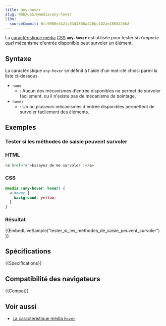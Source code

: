 ```yaml
---
title: any-hover
slug: Web/CSS/@media/any-hover
l10n:
  sourceCommit: 0cc9980e3b21c83d1800a428bc402ae1865326b2
---
```


La [caractéristique média](/fr/docs/Web/CSS/@media#caractéristiques_média) [CSS](/fr/docs/Web/CSS) **`any-hover`** est utilisée pour tester si _n'importe quel_ mécanisme d'entrée disponible peut survoler un élément.

## Syntaxe

La caractéristique `any-hover` se définit à l'aide d'un mot-clé choisi parmi la liste ci-dessous.

- `none`
  - : Aucun des mécanismes d'entrée disponibles ne permet de survoler facilement, ou il n'existe pas de mécanisme de pointage.
- `hover`
  - : Un ou plusieurs mécanismes d'entrée disponibles permettent de survoler facilement des éléments.

## Exemples

### Tester si les méthodes de saisie peuvent survoler

### HTML

```html
<a href="#">Essayez de me survoler !</a>
```

### CSS

```css
@media (any-hover: hover) {
  a:hover {
    background: yellow;
  }
}
```

### Résultat

{{EmbedLiveSample("tester_si_les_méthodes_de_saisie_peuvent_survoler")}}

## Spécifications

{{Specifications}}

## Compatibilité des navigateurs

{{Compat}}

## Voir aussi

- [La caractéristique média `hover`](/fr/docs/Web/CSS/@media/hover)
